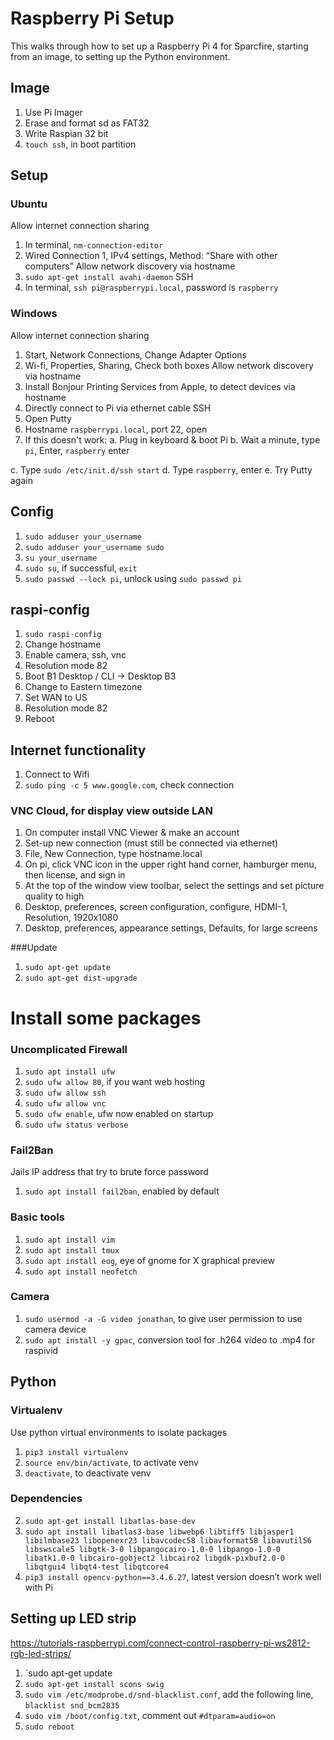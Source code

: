 # Raspberry Pi Setup
This walks through how to set up a Raspberry Pi 4 for Sparcfire, starting from an image, to setting up the Python environment.

## Image
1. Use Pi Imager
2. Erase and format sd as FAT32
3. Write Raspian 32 bit
4. `touch ssh`, in boot partition

## Setup
### Ubuntu
Allow internet connection sharing
1. In terminal, `nm-connection-editor`
2. Wired Connection 1, IPv4 settings, Method: “Share with other computers”
Allow network discovery via hostname
3. `sudo apt-get install avahi-daemon`
SSH
4. In terminal, `ssh pi@raspberrypi.local`, password is `raspberry`

### Windows
Allow internet connection sharing
1. Start, Network Connections, Change Adapter Options
2. Wi-fi, Properties, Sharing, Check both boxes
Allow network discovery via hostname
3. Install Bonjour Printing Services from Apple, to detect devices via hostname
4. Directly connect to Pi via ethernet cable
SSH
5. Open Putty
6. Hostname `raspberrypi.local`, port 22, open
7. If this doesn't work:
a. Plug in keyboard & boot Pi
b. Wait a minute, type `pi`, Enter, `raspberry` enter

c. Type `sudo /etc/init.d/ssh start`
d. Type `raspberry`, enter
e. Try Putty again

## Config
1. `sudo adduser your_username`
2. `sudo adduser your_username sudo`
3. `su your_username`
4. `sudo su`, if successful, `exit`
5. `sudo passwd --lock pi`, unlock using `sudo passwd pi`

## raspi-config
1. `sudo raspi-config`
2. Change hostname
3. Enable camera, ssh, vnc
4. Resolution mode 82
5. Boot B1 Desktop / CLI -> Desktop B3
6. Change to Eastern timezone
7. Set WAN to US
8. Resolution mode 82
9. Reboot

## Internet functionality
1. Connect to Wifi
2. `sudo ping -c 5 www.google.com`, check connection

### VNC Cloud, for display view outside LAN
1. On computer install VNC Viewer & make an account
2. Set-up new connection (must still be connected via ethernet)
3. File, New Connection, type hostname.local
4. On pi, click VNC icon in the upper right hand corner, hamburger menu, then license, and sign in
5. At the top of the window view toolbar, select the settings and set picture quality to high
6. Desktop, preferences, screen configuration, configure, HDMI-1, Resolution, 1920x1080
7. Desktop, preferences, appearance settings, Defaults, for large screens

###Update
1. `sudo apt-get update`
2. `sudo apt-get dist-upgrade`

# Install some packages

### Uncomplicated Firewall
1. `sudo apt install ufw`
2. `sudo ufw allow 80`, if you want web hosting
3. `sudo ufw allow ssh`
4. `sudo ufw allow vnc`
5. `sudo ufw enable`, ufw now enabled on startup
6. `sudo ufw status verbose`

### Fail2Ban
Jails IP address that try to brute force password
1. `sudo apt install fail2ban`, enabled by default

### Basic tools
1. `sudo apt install vim`
2. `sudo apt install tmux`
3. `sudo apt install eog`, eye of gnome for X graphical preview
4. `sudo apt install neofetch`

### Camera
1. `sudo usermod -a -G video jonathan`, to give user permission to use camera device
2. `sudo apt install -y gpac`, conversion tool for .h264 video to .mp4 for raspivid

## Python

### Virtualenv
Use python virtual environments to isolate packages
1. `pip3 install virtualenv`
2. `source env/bin/activate`, to activate venv
3. `deactivate`, to deactivate venv

### Dependencies
2. `sudo apt-get install libatlas-base-dev`
3. `sudo apt install libatlas3-base libwebp6 libtiff5 libjasper1 libilmbase23 libopenexr23 libavcodec58 libavformat58 libavutil56 libswscale5 libgtk-3-0 libpangocairo-1.0-0 libpango-1.0-0 libatk1.0-0 libcairo-gobject2 libcairo2 libgdk-pixbuf2.0-0 libqtgui4 libqt4-test libqtcore4`
4. `pip3 install opencv-python==3.4.6.27`, latest version doesn’t work well with Pi

## Setting up LED strip
https://tutorials-raspberrypi.com/connect-control-raspberry-pi-ws2812-rgb-led-strips/
1. `sudo apt-get update
2. `sudo apt-get install scons swig`
3. `sudo vim /etc/modprobe.d/snd-blacklist.conf`, add the following line, `blacklist snd_bcm2835`
4. `sudo vim /boot/config.txt`, comment out `#dtparam=audio=on`
5. `sudo reboot`
